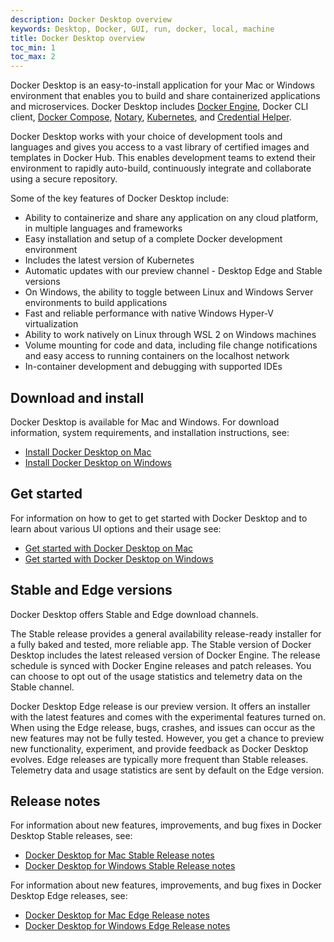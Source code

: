 ```yaml
---
description: Docker Desktop overview
keywords: Desktop, Docker, GUI, run, docker, local, machine
title: Docker Desktop overview
toc_min: 1
toc_max: 2
---
```


Docker Desktop is an easy-to-install application for your Mac or Windows environment that enables you to build and share containerized applications and microservices. Docker Desktop includes [Docker Engine](../engine/), Docker CLI client, [Docker Compose](../compose/), [Notary](../notary/getting_started/), [Kubernetes](https://github.com/kubernetes/kubernetes/), and [Credential Helper](https://github.com/docker/docker-credential-helpers/).

Docker Desktop works with your choice of development tools and languages and gives you access to a vast library of certified images and templates in Docker Hub. This enables development teams to extend their environment to rapidly auto-build, continuously integrate and collaborate using a secure repository.

Some of the key features of Docker Desktop include:

* Ability to containerize and share any application on any cloud platform, in multiple languages and frameworks
* Easy installation and setup of a complete Docker development environment
* Includes the latest version of Kubernetes
* Automatic updates with our preview channel - Desktop Edge and Stable versions
* On Windows, the ability to toggle between Linux and Windows Server environments to build applications
* Fast and reliable performance with native Windows Hyper-V virtualization
* Ability to work natively on Linux through WSL 2 on Windows machines
* Volume mounting for code and data, including file change notifications and easy access to running containers on the localhost network
* In-container development and debugging with supported IDEs

## Download and install

Docker Desktop is available for Mac and Windows. For download information, system requirements, and installation instructions, see:

* [Install Docker Desktop on Mac](../docker-for-mac/install.md)
* [Install Docker Desktop on Windows](../docker-for-windows/install.md)

## Get started

For information on how to get to get started with Docker Desktop and to learn about various UI options and their usage see:

* [Get started with Docker Desktop on Mac](../docker-for-mac/index.md)
* [Get started with Docker Desktop on Windows](../docker-for-windows/index.md)

## Stable and Edge versions

Docker Desktop offers Stable and Edge download channels.

The Stable release provides a general availability release-ready installer for a fully baked and tested, more reliable app. The Stable version of Docker Desktop includes the latest released version of Docker Engine. The release schedule is synced with Docker Engine releases and patch releases. You can choose to opt out of the usage statistics and telemetry data on the Stable channel.

Docker Desktop Edge release is our preview version. It offers an installer with the latest features and comes with the experimental features turned on. When using the Edge release, bugs, crashes, and issues can occur as the new features may not be fully tested. However, you get a chance to preview new functionality, experiment, and provide feedback as Docker Desktop evolves. Edge releases are typically more frequent than Stable releases. Telemetry data and usage statistics are sent by default on the Edge version.

## Release notes

For information about new features, improvements, and bug fixes in Docker Desktop Stable releases, see:

* [Docker Desktop for Mac Stable Release notes](../docker-for-mac/release-notes.md)
* [Docker Desktop for Windows Stable Release notes](../docker-for-windows/release-notes.md)

For information about new features, improvements, and bug fixes in Docker Desktop Edge releases, see:

* [Docker Desktop for Mac Edge Release notes](../docker-for-mac/edge-release-notes.md)
* [Docker Desktop for Windows Edge Release notes](../docker-for-windows/edge-release-notes.md)

